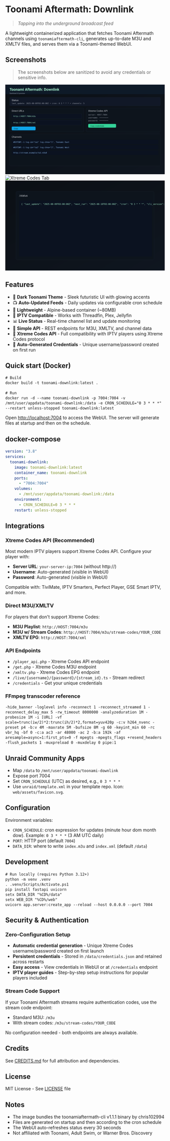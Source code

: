 # Toonami Aftermath: Downlink

> *Tapping into the underground broadcast feed*

A lightweight containerized application that fetches Toonami Aftermath channels using `toonamiaftermath-cli`, generates up-to-date M3U and XMLTV files, and serves them via a Toonami-themed WebUI.

## Screenshots

> The screenshots below are sanitized to avoid any credentials or sensitive info.

![WebUI Home](docs/screenshots/webui-home.svg)
![Xtreme Codes Tab](docs/screenshots/webui-xtreme-codes.svg)
![Status JSON](docs/screenshots/status-json.svg)

## Features

- 🌙 **Dark Toonami Theme** - Sleek futuristic UI with glowing accents
- 📺 **Auto-Updated Feeds** - Daily updates via configurable cron schedule
- 🚀 **Lightweight** - Alpine-based container (~80MB)
- 🔄 **IPTV Compatible** - Works with Threadfin, Plex, Jellyfin
- 📊 **Live Status** - Real-time channel list and update monitoring
- 🔧 **Simple API** - REST endpoints for M3U, XMLTV, and channel data
- 🔐 **Xtreme Codes API** - Full compatibility with IPTV players using Xtreme Codes protocol
- 🎫 **Auto-Generated Credentials** - Unique username/password created on first run

## Quick start (Docker)

```pwsh
# Build
docker build -t toonami-downlink:latest .

# Run
docker run -d --name toonami-downlink -p 7004:7004 -v /mnt/user/appdata/toonami-downlink:/data -e CRON_SCHEDULE="0 3 * * *" --restart unless-stopped toonami-downlink:latest
```

Open <http://localhost:7004> to access the WebUI. The server will generate files at startup and then on the schedule.

## docker-compose

```yaml
version: "3.8"
services:
  toonami-downlink:
    image: toonami-downlink:latest
    container_name: toonami-downlink
    ports:
      - "7004:7004"
    volumes:
      - /mnt/user/appdata/toonami-downlink:/data
    environment:
      - CRON_SCHEDULE=0 3 * * *
    restart: unless-stopped
```

## Integrations

### Xtreme Codes API (Recommended)

Most modern IPTV players support Xtreme Codes API. Configure your player with:

- **Server URL**: `your-server-ip:7004` (without http://)
- **Username**: Auto-generated (visible in WebUI)
- **Password**: Auto-generated (visible in WebUI)

Compatible with: TiviMate, IPTV Smarters, Perfect Player, GSE Smart IPTV, and more.

### Direct M3U/XMLTV

For players that don't support Xtreme Codes:

- **M3U Playlist**: `http://HOST:7004/m3u`
- **M3U w/ Stream Codes**: `http://HOST:7004/m3u/stream-codes/YOUR_CODE`
- **XMLTV EPG**: `http://HOST:7004/xml`

### API Endpoints

- `/player_api.php` - Xtreme Codes API endpoint
- `/get.php` - Xtreme Codes M3U endpoint
- `/xmltv.php` - Xtreme Codes EPG endpoint
- `/live/{username}/{password}/{stream_id}.ts` - Stream redirect
- `/credentials` - Get your unique credentials

### FFmpeg transcoder reference

```text
-hide_banner -loglevel info -reconnect 1 -reconnect_streamed 1 -reconnect_delay_max 5 -rw_timeout 8000000 -analyzeduration 1M -probesize 1M -i [URL] -vf scale=trunc(iw/2)*2:trunc(ih/2)*2,format=yuv420p -c:v h264_nvenc -preset p4 -b:v 4M -maxrate 5M -bufsize 8M -g 60 -keyint_min 60 -rc vbr_hq -bf 0 -c:a ac3 -ar 48000 -ac 2 -b:a 192k -af aresample=async=1:first_pts=0 -f mpegts -mpegts_flags +resend_headers -flush_packets 1 -muxpreload 0 -muxdelay 0 pipe:1
```

## Unraid Community Apps

- Map `/data` to `/mnt/user/appdata/toonami-downlink`
- Expose port 7004
- Set `CRON_SCHEDULE` (UTC) as desired, e.g., `0 3 * * *`
- Use `unraid/template.xml` in your template repo. Icon: `web/assets/favicon.svg`.

## Configuration

Environment variables:

- `CRON_SCHEDULE`: cron expression for updates (minute hour dom month dow). Example: `0 3 * * *` (3 AM UTC daily)
- `PORT`: HTTP port (default `7004`)
- `DATA_DIR`: where to write `index.m3u` and `index.xml` (default `/data`)

## Development

```pwsh
# Run locally (requires Python 3.12+)
python -m venv .venv
. .venv/Scripts/Activate.ps1
pip install fastapi uvicorn
setx DATA_DIR "%CD%/data"
setx WEB_DIR "%CD%/web"
uvicorn app.server:create_app --reload --host 0.0.0.0 --port 7004
```

## Security & Authentication

### Zero-Configuration Setup

- **Automatic credential generation** - Unique Xtreme Codes username/password created on first launch
- **Persistent credentials** - Stored in `/data/credentials.json` and retained across restarts  
- **Easy access** - View credentials in WebUI or at `/credentials` endpoint
- **IPTV player guides** - Step-by-step setup instructions for popular players included

### Stream Code Support

If your Toonami Aftermath streams require authentication codes, use the stream code endpoint:

- Standard M3U: `/m3u`
- With stream codes: `/m3u/stream-codes/YOUR_CODE`

No configuration needed - both endpoints are always available.

## Credits

See [CREDITS.md](CREDITS.md) for full attribution and dependencies.

## License

MIT License - See [LICENSE](LICENSE) file

## Notes

- The image bundles the toonamiaftermath-cli v1.1.1 binary by chris102994
- Files are generated on startup and then according to the cron schedule
- The WebUI auto-refreshes status every 30 seconds
- Not affiliated with Toonami, Adult Swim, or Warner Bros. Discovery
